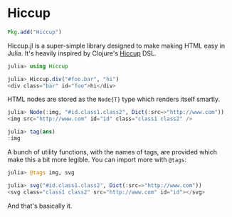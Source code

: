 # Hiccup

```julia
Pkg.add("Hiccup")
```

Hiccup.jl is a super-simple library designed to make making HTML easy in Julia. It's heavily inspired by Clojure's [Hiccup](https://github.com/weavejester/hiccup) DSL.

```julia
julia> using Hiccup

julia> Hiccup.div("#foo.bar", "hi")
<div class="bar" id="foo">hi</div>
```

HTML nodes are stored as the `Node{T}` type which renders itself smartly.

```julia
julia> Node(:img, "#id.class1.class2", Dict(:src=>"http://www.com"))
<img src="http://www.com" id="id" class="class1 class2" />

julia> tag(ans)
:img
```

A bunch of utility functions, with the names of tags, are provided which make this a bit more legible. You can import more with `@tags`:

```julia
julia> @tags img, svg

julia> svg("#id.class1.class2", Dict(:src=>"http://www.com"))
<svg class="class1 class2" src="http://www.com" id="id"></svg>
```

And that's basically it.

